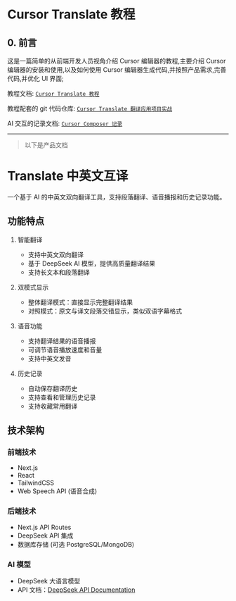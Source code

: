 # Cursor Translate 教程

## 0. 前言

这是一篇简单的从前端开发人员视角介绍 Cursor 编辑器的教程,主要介绍 Cursor 编辑器的安装和使用,以及如何使用 Cursor 编辑器生成代码,并按照产品需求,完善代码,并优化 UI 界面;

教程文档: [`Cursor Translate 教程`](/cursor-translate教程.md)

教程配套的 git 代码仓库: [`Cursor Translate 翻译应用项目实战`](https://github.com/strawferry/cursor-translate)

AI 交互的记录文档: [`Cursor Composer 记录`](/.specstory/history/composer-交互.md)


-----

> 以下是产品文档

# Translate 中英文互译

一个基于 AI 的中英文双向翻译工具，支持段落翻译、语音播报和历史记录功能。

## 功能特点

1. 智能翻译
   - 支持中英文双向翻译
   - 基于 DeepSeek AI 模型，提供高质量翻译结果
   - 支持长文本和段落翻译

2. 双模式显示
   - 整体翻译模式：直接显示完整翻译结果
   - 对照模式：原文与译文段落交错显示，类似双语字幕格式
   
3. 语音功能
   - 支持翻译结果的语音播报
   - 可调节语音播放速度和音量
   - 支持中英文发音

4. 历史记录
   - 自动保存翻译历史
   - 支持查看和管理历史记录
   - 支持收藏常用翻译

## 技术架构

### 前端技术
- Next.js
- React 
- TailwindCSS
- Web Speech API (语音合成)

### 后端技术
- Next.js API Routes
- DeepSeek API 集成
- 数据库存储 (可选 PostgreSQL/MongoDB)

### AI 模型
- DeepSeek 大语言模型
- API 文档：[DeepSeek API Documentation](https://api-docs.deepseek.com/zh-cn/)
